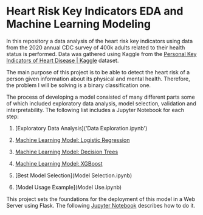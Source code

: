 # Heart Risk Key Indicators EDA and Machine Learning Modeling

In this repository a data analysis of the heart risk key indicators using data from the 2020 annual CDC survey of 400k adults related to their health status is performed. Data was gathered using Kaggle from the [Personal Key Indicators of Heart Disease | Kaggle](https://www.kaggle.com/datasets/kamilpytlak/personal-key-indicators-of-heart-disease) dataset.

The main purpose of this project is to be able to detect the heart risk of a person given information about its physical and mental health. Therefore, the problem I will be solving is a binary classification one.

The process of developing a model consisted of many different parts some of which included exploratory data analysis, model selection, validation and interpretability. The following list includes a Jupyter Notebook for each step:

1. [Exploratory Data Analysis]('Data Exploration.ipynb')

2. [Machine Learning Model: Logistic Regression](project_1-LogisticRegression.ipynb)

3. [Machine Learning Model: Decision Trees](project_1-Trees.ipynb)

4. [Machine Learning Model: XGBoost](project_1-XGBoost.ipynb)

5. [Best Model Selection](Model Selection.ipynb)

6. [Model Usage Example](Model Use.ipynb)

This project sets the foundations for the deployment of this model in a Web Server using Flask. The following [Jupyter Notebook](link) describes how to do it.
